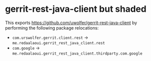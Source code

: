 # gerrit-rest-java-client but shaded

This exports https://github.com/uwolfer/gerrit-rest-java-client by performing the following package relocations:
* `com.urswolfer.gerrit.client.rest` -> `me.redaalaoui.gerrit_rest_java_client.rest`
* `com.google` -> `me.redaalaoui.gerrit_rest_java_client.thirdparty.com.google`
